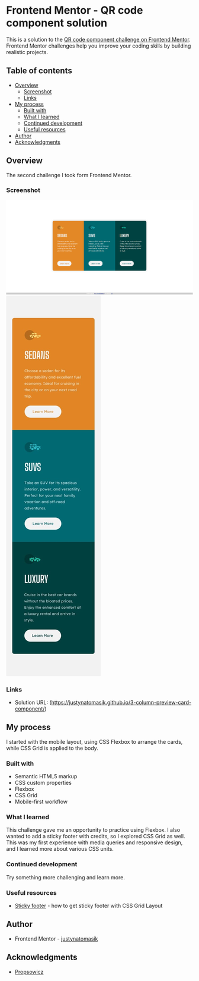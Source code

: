 # Frontend Mentor - QR code component solution

This is a solution to the [QR code component challenge on Frontend Mentor](https://www.frontendmentor.io/challenges/qr-code-component-iux_sIO_H). Frontend Mentor challenges help you improve your coding skills by building realistic projects. 

## Table of contents

- [Overview](#overview)
  - [Screenshot](#screenshot)
  - [Links](#links)
- [My process](#my-process)
  - [Built with](#built-with)
  - [What I learned](#what-i-learned)
  - [Continued development](#continued-development)
  - [Useful resources](#useful-resources)
- [Author](#author)
- [Acknowledgments](#acknowledgments)

## Overview
The second challenge I took form Frontend Mentor.

### Screenshot

![Desktop](./design/solution_desktop.png)
![Mobile](./design/mobile-design.jpg)

### Links

- Solution URL: (https://justynatomasik.github.io/3-column-preview-card-component/)

## My process

I started with the mobile layout, using CSS Flexbox to arrange the cards, while CSS Grid is applied to the body. 

### Built with

- Semantic HTML5 markup
- CSS custom properties
- Flexbox
- CSS Grid
- Mobile-first workflow

### What I learned

This challenge gave me an opportunity to practice using Flexbox. I also wanted to add a sticky footer with credits, so I explored CSS Grid as well. This was my first experience with media queries and responsive design, and I learned more about various CSS units.

### Continued development

Try something more challenging and learn more.

### Useful resources

- [Sticky footer](https://stackoverflow.com/questions/46158844/how-can-i-have-a-sticky-footer-with-my-css-grid-layout) - how to get sticky footer with CSS Grid Layout

## Author

- Frontend Mentor - [justynatomasik](https://www.frontendmentor.io/profile/justynatomasik)

## Acknowledgments

- [Propsowicz](https://github.com/Propsowicz)


